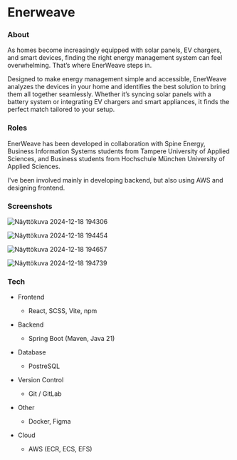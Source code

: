 # Enerweave

### About

As homes become increasingly equipped with solar panels, EV chargers, and smart devices, finding the right energy management system can feel overwhelming. That’s where EnerWeave steps in.

Designed to make energy management simple and accessible, EnerWeave analyzes the devices in your home and identifies the best solution to bring them all together seamlessly. Whether it’s syncing solar panels with a battery system or integrating EV chargers and smart appliances, it finds the perfect match tailored to your setup.

### Roles
EnerWeave has been developed in collaboration with Spine Energy, Business Information Systems students from Tampere University of Applied Sciences, and Business students from Hochschule München University of Applied Sciences.

I've been involved mainly in developing backend, but also using AWS and designing frontend.

### Screenshots


![Näyttökuva 2024-12-18 194306](https://github.com/user-attachments/assets/601c1dcf-0924-4562-9bc9-24114fa7f234)

![Näyttökuva 2024-12-18 194454](https://github.com/user-attachments/assets/49c1834b-7b84-4e1e-8113-29d633dda71d)

![Näyttökuva 2024-12-18 194657](https://github.com/user-attachments/assets/c609e45d-c5f3-42ca-8bb7-8d728d7a147f)

![Näyttökuva 2024-12-18 194739](https://github.com/user-attachments/assets/451354e6-2132-437e-aa9b-f8a600f391ff)

### Tech
- Frontend
  - React, SCSS, Vite, npm 

- Backend
  - Spring Boot (Maven, Java 21) 

- Database
  - PostreSQL 

- Version Control
  - Git / GitLab 

- Other
  - Docker, Figma 

- Cloud
  - AWS (ECR, ECS, EFS) 

